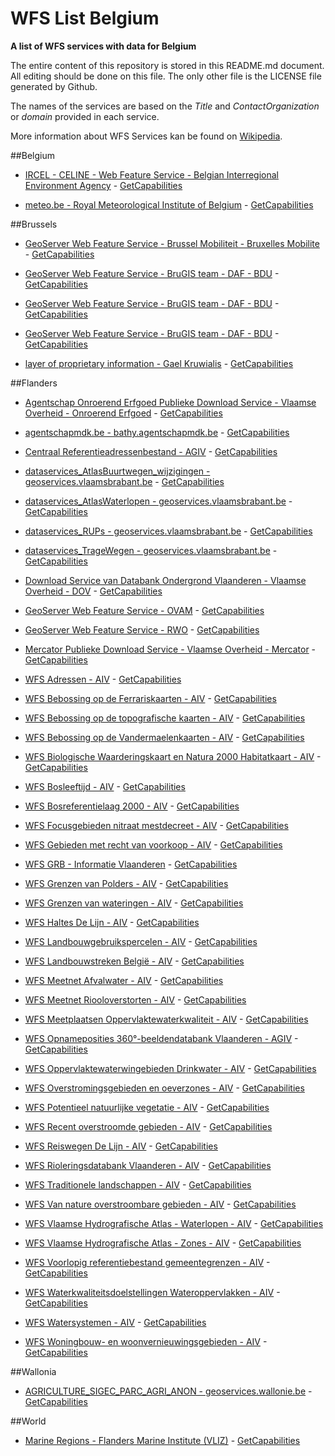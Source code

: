# WFS List Belgium
**A list of WFS services with data for Belgium**

The entire content of this repository is stored in this README.md document. All editing should be done on this file. The only other file is the LICENSE file generated by Github.

The names of the services are based on the *Title* and *ContactOrganization* or *domain* provided in each service.

More information about WFS Services kan be found on [Wikipedia](https://en.wikipedia.org/wiki/Web_Feature_Service).



##Belgium

* [IRCEL - CELINE - Web Feature Service - Belgian Interregional Environment Agency](http://geo.irceline.be/wfs) - [GetCapabilities](http://geo.irceline.be/wfs?REQUEST=GetCapabilities&SERVICE=WFS)

* [meteo.be - Royal Meteorological Institute of Belgium](http://opendata.meteo.be/service/wfs) - [GetCapabilities](http://opendata.meteo.be/service/wfs?REQUEST=GetCapabilities&SERVICE=WFS)



##Brussels

* [GeoServer Web Feature Service - Brussel Mobiliteit - Bruxelles Mobilite](http://data-mobility.irisnet.be/geoserver/bm_public_space/wfs) - [GetCapabilities](http://data-mobility.irisnet.be/geoserver/bm_public_space/wfs?REQUEST=GetCapabilities&SERVICE=WFS)

* [GeoServer Web Feature Service - BruGIS team - DAF - BDU](http://ws.brugis.irisnet.be/geoserver/INSPIREFR/wfs) - [GetCapabilities](http://ws.brugis.irisnet.be/geoserver/INSPIREFR/wfs?REQUEST=GetCapabilities&SERVICE=WFS)

* [GeoServer Web Feature Service - BruGIS team - DAF - BDU](http://ws.brugis.irisnet.be/geoserver/INSPIRENL/wfs) - [GetCapabilities](http://ws.brugis.irisnet.be/geoserver/INSPIRENL/wfs?REQUEST=GetCapabilities&SERVICE=WFS)

* [GeoServer Web Feature Service - BruGIS team - DAF - BDU](http://ws.brugis.irisnet.be/geoserver/INSPIREEN/wfs) - [GetCapabilities](http://ws.brugis.irisnet.be/geoserver/INSPIREEN/wfs?REQUEST=GetCapabilities&SERVICE=WFS)

* [layer of proprietary information - Gael Kruwialis](http://wfs.ibgebim.be/ibgewfs) - [GetCapabilities](http://wfs.ibgebim.be/ibgewfs?REQUEST=GetCapabilities&SERVICE=WFS)



##Flanders

* [Agentschap Onroerend Erfgoed Publieke Download Service - Vlaamse Overheid - Onroerend Erfgoed](https://geo.onroerenderfgoed.be/geoserver/wfs) - [GetCapabilities](https://geo.onroerenderfgoed.be/geoserver/wfs?REQUEST=GetCapabilities&SERVICE=WFS)

* [agentschapmdk.be - bathy.agentschapmdk.be](http://bathy.agentschapmdk.be/spatialfusionserver/services/ows/wfs/WFS_ENC) - [GetCapabilities](http://bathy.agentschapmdk.be/spatialfusionserver/services/ows/wfs/WFS_ENC?REQUEST=GetCapabilities&SERVICE=WFS)

* [Centraal Referentieadressenbestand - AGIV](http://crab.agiv.be/OGC/Service.svc/) - [GetCapabilities](http://crab.agiv.be/OGC/Service.svc/?REQUEST=GetCapabilities&SERVICE=WFS)

* [dataservices_AtlasBuurtwegen_wijzigingen - geoservices.vlaamsbrabant.be](https://geoservices.vlaamsbrabant.be/AtlasBuurtwegen_wijzigingen/MapServer/WFSServer) - [GetCapabilities](https://geoservices.vlaamsbrabant.be/AtlasBuurtwegen_wijzigingen/MapServer/WFSServer?REQUEST=GetCapabilities&SERVICE=WFS)

* [dataservices_AtlasWaterlopen - geoservices.vlaamsbrabant.be](https://geoservices.vlaamsbrabant.be/AtlasWaterlopen/MapServer/WFSServer) - [GetCapabilities](https://geoservices.vlaamsbrabant.be/AtlasWaterlopen/MapServer/WFSServer?REQUEST=GetCapabilities&SERVICE=WFS)

* [dataservices_RUPs - geoservices.vlaamsbrabant.be](https://geoservices.vlaamsbrabant.be/RUPs/MapServer/WFSServer) - [GetCapabilities](https://geoservices.vlaamsbrabant.be/RUPs/MapServer/WFSServer?REQUEST=GetCapabilities&SERVICE=WFS)

* [dataservices_TrageWegen - geoservices.vlaamsbrabant.be](https://geoservices.vlaamsbrabant.be/TrageWegen/MapServer/WFSServer) - [GetCapabilities](https://geoservices.vlaamsbrabant.be/TrageWegen/MapServer/WFSServer?REQUEST=GetCapabilities&SERVICE=WFS)

* [Download Service van Databank Ondergrond Vlaanderen - Vlaamse Overheid - DOV](https://www.dov.vlaanderen.be/geoserver/wfs) - [GetCapabilities](https://www.dov.vlaanderen.be/geoserver/wfs?REQUEST=GetCapabilities&SERVICE=WFS)

* [GeoServer Web Feature Service - OVAM](http://services.ovam.be/geoserver/wfs) - [GetCapabilities](http://services.ovam.be/geoserver/wfs?REQUEST=GetCapabilities&SERVICE=WFS)

* [GeoServer Web Feature Service - RWO](https://ro.ruimtevlaanderen.be/drodsi-geoserver/wfs) - [GetCapabilities](https://ro.ruimtevlaanderen.be/drodsi-geoserver/wfs?REQUEST=GetCapabilities&SERVICE=WFS)

* [Mercator Publieke Download Service - Vlaamse Overheid - Mercator](https://www.mercator.vlaanderen.be/raadpleegdienstenmercatorpubliek/wfs) - [GetCapabilities](https://www.mercator.vlaanderen.be/raadpleegdienstenmercatorpubliek/wfs?REQUEST=GetCapabilities&SERVICE=WFS)

* [WFS Adressen - AIV](http://geoservices.informatievlaanderen.be/overdrachtdiensten/Adressen/wfs) - [GetCapabilities](http://geoservices.informatievlaanderen.be/overdrachtdiensten/Adressen/wfs?REQUEST=GetCapabilities&SERVICE=WFS)

* [WFS Bebossing op de Ferrariskaarten - AIV](http://geoservices.informatievlaanderen.be/overdrachtdiensten/BosFerraris/wfs) - [GetCapabilities](http://geoservices.informatievlaanderen.be/overdrachtdiensten/BosFerraris/wfs?REQUEST=GetCapabilities&SERVICE=WFS)

* [WFS Bebossing op de topografische kaarten - AIV](http://geoservices.informatievlaanderen.be/overdrachtdiensten/BosTopokaart/wfs) - [GetCapabilities](http://geoservices.informatievlaanderen.be/overdrachtdiensten/BosTopokaart/wfs?REQUEST=GetCapabilities&SERVICE=WFS)

* [WFS Bebossing op de Vandermaelenkaarten - AIV](http://geoservices.informatievlaanderen.be/overdrachtdiensten/BosVandermaelen/wfs) - [GetCapabilities](http://geoservices.informatievlaanderen.be/overdrachtdiensten/BosVandermaelen/wfs?REQUEST=GetCapabilities&SERVICE=WFS)

* [WFS Biologische Waarderingskaart en Natura 2000 Habitatkaart - AIV](http://geoservices.informatievlaanderen.be/overdrachtdiensten/BWK/wfs) - [GetCapabilities](http://geoservices.informatievlaanderen.be/overdrachtdiensten/BWK/wfs?REQUEST=GetCapabilities&SERVICE=WFS)

* [WFS Bosleeftijd - AIV](http://geoservices.informatievlaanderen.be/overdrachtdiensten/Bosleeftijd/wfs) - [GetCapabilities](http://geoservices.informatievlaanderen.be/overdrachtdiensten/Bosleeftijd/wfs?REQUEST=GetCapabilities&SERVICE=WFS)

* [WFS Bosreferentielaag 2000 - AIV](http://geoservices.informatievlaanderen.be/overdrachtdiensten/Bosref/wfs) - [GetCapabilities](http://geoservices.informatievlaanderen.be/overdrachtdiensten/Bosref/wfs?REQUEST=GetCapabilities&SERVICE=WFS)

* [WFS Focusgebieden nitraat mestdecreet - AIV](http://geoservices.informatievlaanderen.be/overdrachtdiensten/Focusnit/wfs) - [GetCapabilities](http://geoservices.informatievlaanderen.be/overdrachtdiensten/Focusnit/wfs?REQUEST=GetCapabilities&SERVICE=WFS)

* [WFS Gebieden met recht van voorkoop - AIV](http://geoservices.informatievlaanderen.be/overdrachtdiensten/RVV/wfs) - [GetCapabilities](http://geoservices.informatievlaanderen.be/overdrachtdiensten/RVV/wfs?REQUEST=GetCapabilities&SERVICE=WFS)

* [WFS GRB - Informatie Vlaanderen](http://geoservices.informatievlaanderen.be/overdrachtdiensten/GRB/wfs) - [GetCapabilities](http://geoservices.informatievlaanderen.be/overdrachtdiensten/GRB/wfs?REQUEST=GetCapabilities&SERVICE=WFS)

* [WFS Grenzen van Polders - AIV](http://geoservices.informatievlaanderen.be/overdrachtdiensten/Polders/wfs) - [GetCapabilities](http://geoservices.informatievlaanderen.be/overdrachtdiensten/Polders/wfs?REQUEST=GetCapabilities&SERVICE=WFS)

* [WFS Grenzen van wateringen - AIV](http://geoservices.informatievlaanderen.be/overdrachtdiensten/Wateringen/wfs) - [GetCapabilities](http://geoservices.informatievlaanderen.be/overdrachtdiensten/Wateringen/wfs?REQUEST=GetCapabilities&SERVICE=WFS)

* [WFS Haltes De Lijn - AIV](http://geoservices.informatievlaanderen.be/overdrachtdiensten/Haltes/wfs) - [GetCapabilities](http://geoservices.informatievlaanderen.be/overdrachtdiensten/Haltes/wfs?REQUEST=GetCapabilities&SERVICE=WFS)

* [WFS Landbouwgebruikspercelen - AIV](http://geoservices.informatievlaanderen.be/overdrachtdiensten/Landbgebrperc/wfs) - [GetCapabilities](http://geoservices.informatievlaanderen.be/overdrachtdiensten/Landbgebrperc/wfs?REQUEST=GetCapabilities&SERVICE=WFS)

* [WFS Landbouwstreken België - AIV](http://geoservices.informatievlaanderen.be/overdrachtdiensten/Landbouwstreken/wfs) - [GetCapabilities](http://geoservices.informatievlaanderen.be/overdrachtdiensten/Landbouwstreken/wfs?REQUEST=GetCapabilities&SERVICE=WFS)

* [WFS Meetnet Afvalwater - AIV](http://geoservices.informatievlaanderen.be/overdrachtdiensten/MeetnetAfvalwater/wfs) - [GetCapabilities](http://geoservices.informatievlaanderen.be/overdrachtdiensten/MeetnetAfvalwater/wfs?REQUEST=GetCapabilities&SERVICE=WFS)

* [WFS Meetnet Riooloverstorten - AIV](http://geoservices.informatievlaanderen.be/overdrachtdiensten/MeetnetRiooloverstorten/wfs) - [GetCapabilities](http://geoservices.informatievlaanderen.be/overdrachtdiensten/MeetnetRiooloverstorten/wfs?REQUEST=GetCapabilities&SERVICE=WFS)

* [WFS Meetplaatsen Oppervlaktewaterkwaliteit - AIV](http://geoservices.informatievlaanderen.be/overdrachtdiensten/MeetplOppervlwaterkwal/wfs) - [GetCapabilities](http://geoservices.informatievlaanderen.be/overdrachtdiensten/MeetplOppervlwaterkwal/wfs?REQUEST=GetCapabilities&SERVICE=WFS)

* [WFS Opnameposities 360°-beeldendatabank Vlaanderen - AGIV](https://viewer.image-v.be/MM_Opnameposities) - [GetCapabilities](https://viewer.image-v.be/MM_Opnameposities?REQUEST=GetCapabilities&SERVICE=WFS)

* [WFS Oppervlaktewaterwingebieden Drinkwater - AIV](http://geoservices.informatievlaanderen.be/overdrachtdiensten/OppwwinDrinkwater/wfs) - [GetCapabilities](http://geoservices.informatievlaanderen.be/overdrachtdiensten/OppwwinDrinkwater/wfs?REQUEST=GetCapabilities&SERVICE=WFS)

* [WFS Overstromingsgebieden en oeverzones - AIV](http://geoservices.informatievlaanderen.be/overdrachtdiensten/OGOZ/wfs) - [GetCapabilities](http://geoservices.informatievlaanderen.be/overdrachtdiensten/OGOZ/wfs?REQUEST=GetCapabilities&SERVICE=WFS)

* [WFS Potentieel natuurlijke vegetatie - AIV](http://geoservices.informatievlaanderen.be/overdrachtdiensten/PNV/wfs) - [GetCapabilities](http://geoservices.informatievlaanderen.be/overdrachtdiensten/PNV/wfs?REQUEST=GetCapabilities&SERVICE=WFS)

* [WFS Recent overstroomde gebieden - AIV](http://geoservices.informatievlaanderen.be/overdrachtdiensten/ROG/wfs) - [GetCapabilities](http://geoservices.informatievlaanderen.be/overdrachtdiensten/ROG/wfs?REQUEST=GetCapabilities&SERVICE=WFS)

* [WFS Reiswegen De Lijn - AIV](http://geoservices.informatievlaanderen.be/overdrachtdiensten/Reiswegen/wfs) - [GetCapabilities](http://geoservices.informatievlaanderen.be/overdrachtdiensten/Reiswegen/wfs?REQUEST=GetCapabilities&SERVICE=WFS)

* [WFS Rioleringsdatabank Vlaanderen - AIV](http://geoservices.informatievlaanderen.be/overdrachtdiensten/Rioleringsdatabank/wfs) - [GetCapabilities](http://geoservices.informatievlaanderen.be/overdrachtdiensten/Rioleringsdatabank/wfs?REQUEST=GetCapabilities&SERVICE=WFS)

* [WFS Traditionele landschappen - AIV](http://geoservices.informatievlaanderen.be/overdrachtdiensten/TradLa/wfs) - [GetCapabilities](http://geoservices.informatievlaanderen.be/overdrachtdiensten/TradLa/wfs?REQUEST=GetCapabilities&SERVICE=WFS)

* [WFS Van nature overstroombare gebieden - AIV](http://geoservices.informatievlaanderen.be/overdrachtdiensten/NOG/wfs) - [GetCapabilities](http://geoservices.informatievlaanderen.be/overdrachtdiensten/NOG/wfs?REQUEST=GetCapabilities&SERVICE=WFS)

* [WFS Vlaamse Hydrografische Atlas - Waterlopen - AIV](http://geoservices.informatievlaanderen.be/overdrachtdiensten/VHAWaterlopen/wfs) - [GetCapabilities](http://geoservices.informatievlaanderen.be/overdrachtdiensten/VHAWaterlopen/wfs?REQUEST=GetCapabilities&SERVICE=WFS)

* [WFS Vlaamse Hydrografische Atlas - Zones - AIV](http://geoservices.informatievlaanderen.be/overdrachtdiensten/VHAZones/wfs) - [GetCapabilities](http://geoservices.informatievlaanderen.be/overdrachtdiensten/VHAZones/wfs?REQUEST=GetCapabilities&SERVICE=WFS)

* [WFS Voorlopig referentiebestand gemeentegrenzen - AIV](http://geoservices.informatievlaanderen.be/overdrachtdiensten/VRBG/wfs) - [GetCapabilities](http://geoservices.informatievlaanderen.be/overdrachtdiensten/VRBG/wfs?REQUEST=GetCapabilities&SERVICE=WFS)

* [WFS Waterkwaliteitsdoelstellingen Wateroppervlakken - AIV](http://geoservices.informatievlaanderen.be/overdrachtdiensten/WokwdoelWateropp/wfs) - [GetCapabilities](http://geoservices.informatievlaanderen.be/overdrachtdiensten/WokwdoelWateropp/wfs?REQUEST=GetCapabilities&SERVICE=WFS)

* [WFS Watersystemen - AIV](http://geoservices.informatievlaanderen.be/overdrachtdiensten/Watersystemen/wfs) - [GetCapabilities](http://geoservices.informatievlaanderen.be/overdrachtdiensten/Watersystemen/wfs?REQUEST=GetCapabilities&SERVICE=WFS)

* [WFS Woningbouw- en woonvernieuwingsgebieden - AIV](http://geoservices.informatievlaanderen.be/overdrachtdiensten/WoningbWoonvernieuwing/wfs) - [GetCapabilities](http://geoservices.informatievlaanderen.be/overdrachtdiensten/WoningbWoonvernieuwing/wfs?REQUEST=GetCapabilities&SERVICE=WFS)



##Wallonia

* [AGRICULTURE_SIGEC_PARC_AGRI_ANON - geoservices.wallonie.be](http://geoservices.wallonie.be/arcgis/services/AGRICULTURE/SIGEC_PARC_AGRI_ANON/MapServer/WFSServer) - [GetCapabilities](http://geoservices.wallonie.be/arcgis/services/AGRICULTURE/SIGEC_PARC_AGRI_ANON/MapServer/WFSServer?REQUEST=GetCapabilities&SERVICE=WFS)



##World

* [Marine Regions - Flanders Marine Institute (VLIZ)](http://geo.vliz.be/geoserver/MarineRegions/wfs) - [GetCapabilities](http://geo.vliz.be/geoserver/MarineRegions/wfs?REQUEST=GetCapabilities&SERVICE=WFS)
